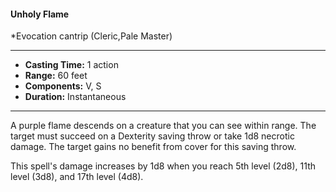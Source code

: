 #### Unholy Flame
*Evocation cantrip (Cleric,Pale Master)
___
- **Casting Time:** 1 action
- **Range:** 60 feet
- **Components:** V, S
- **Duration:** Instantaneous
---
A purple flame descends on a creature that you can see within range. The target must succeed on a Dexterity saving throw or take 1d8 necrotic damage. The target gains no benefit from cover for this saving throw.

This spell's damage increases by 1d8 when you reach 5th level (2d8), 11th level (3d8), and 17th level (4d8).
